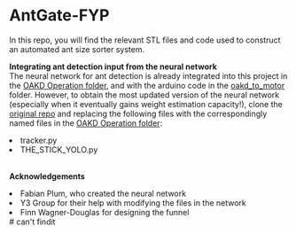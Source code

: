 # AntGate-FYP

In this repo, you will find the relevant STL files and code used to construct an automated ant size sorter system. 

<b>Integrating ant detection input from the neural network</b>
<br>The neural network for ant detection is already integrated into this project in the <a href="https://github.com/meltanrm/AntGate-FYP/tree/main/OAKD%20Operation">OAKD Operation folder</a>, and with the arduino code in the <a href="https://github.com/meltanrm/AntGate-FYP/tree/main/oakd_to_motor">oakd_to_motor</a> folder. However, to obtain the most updated version of the neural network (especially when it eventually gains weight estimation capacity!), clone the <a href="https://github.com/FabianPlum/TheStick">original repo</a> and replacing the following files with the correspondingly named files in the <a href="https://github.com/meltanrm/AntGate-FYP/tree/main/OAKD%20Operation">OAKD Operation folder</a>:
<li>tracker.py</li>
<li>THE_STICK_YOLO.py</li>

<br><b> Acknowledgements </b>
<li>Fabian Plum, who created the neural network</li>
<li>Y3 Group for their help with modifying the files in the network</li>
<li>Finn Wagner-Douglas for designing the funnel</li> 
# can't findit

